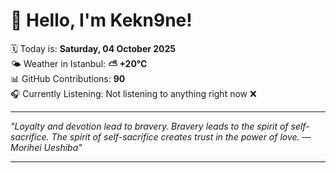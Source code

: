 # 👋 Hello, I'm Kekn9ne!

🗓️ Today is: **Saturday, 04 October 2025**  
🌤️ Weather in Istanbul: **⛅️  +20°C**  
📊 GitHub Contributions: **90**  
🎧 Currently Listening: Not listening to anything right now ❌

---

_"Loyalty and devotion lead to bravery. Bravery leads to the spirit of self-sacrifice. The spirit of self-sacrifice creates trust in the power of love. — *Morihei Ueshiba*"_

---
